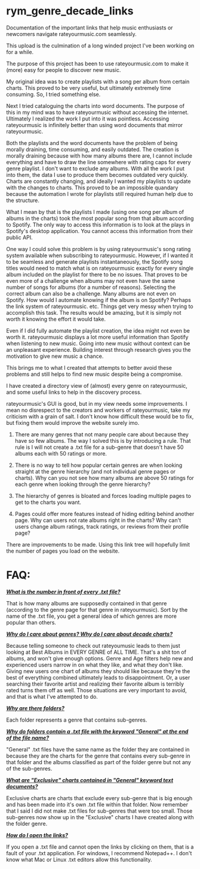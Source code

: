 # rym_genre_decade_links
Documentation of the important links that help music enthusiasts or newcomers navigate rateyourmusic.com seamlessly.

This upload is the culmination of a long winded project I've been working on for a while.

The purpose of this project has been to use rateyourmusic.com to make it (more) easy for people to discover new music.

My original idea was to create playlists with a song per album from certain charts. This proved to be very useful, but ultimately extremely time consuming. So, I tried something else.

Next I tried cataloguing the charts into word documents. The purpose of this in my mind was to have rateyourmusic without accessing the internet. Ultimately I realized the work I put into it was pointless. Accessing rateyourmusic is infinitely better than using word documents that mirror rateyourmusic.

Both the playlists and the word documents have the problem of being morally draining, time consuming, and easily outdated. The creation is morally draining because with how many albums there are, I cannot include everything and have to draw the line somewhere with rating caps for every genre playlist. I don't want to exclude any albums. With all the work I put into them, the data I use to produce them becomes outdated very quickly. Charts are constantly changing, and ideally I wanted my playlists to update with the changes to charts. This proved to be an impossible quandary because the automation I wrote for playlists still required human help due to the structure.

What I mean by that is the playlists I made (using one song per album of albums in the charts) took the most popular song from that album according to Spotify. The only way to access this information is to look at the plays in Spotify's desktop application. You cannot access this information from their public API.

One way I could solve this problem is by using rateyourmusic's song rating system available when subscribing to rateyourmusic. However, if I wanted it to be seamless and generate playlists instantaneously, the Spotify song titles would need to match what is on rateyourmusic exactly for every single album included on the playlist for there to be no issues. That proves to be even more of a challenge when albums may not even have the same number of songs for albums (for a number of reasons). Selecting the correct album can also be a challenge. Many albums are not even on Spotify. How would I automate knowing if the album is on Spotify? Perhaps the link system of rateyourmusic. etc. Things get very messy when trying to accomplish this task. The results would be amazing, but it is simply not worth it knowing the effort it would take.

Even if I did fully automate the playlist creation, the idea might not even be worth it. rateyourmusic displays a lot more useful information than Spotify when listening to new music. Going into new music without context can be an unpleasant experience. Building interest through research gives you the motivation to give new music a chance.

This brings me to what I created that attempts to better avoid these problems and still helps to find new music despite being a compromise.

I have created a directory view of (almost) every genre on rateyourmusic, and some useful links to help in the discovery process.

rateyourmusic's GUI is good, but in my view needs some improvements. I mean no disrespect to the creators and workers of rateyourmusic, take my criticism with a grain of salt. I don't know how difficult these would be to fix, but fixing them would improve the website surely imo.

1. There are many genres that not many people care about because they have so few albums. The way I solved this is by introducing a rule. That rule is I will not create a .txt file for a sub-genre that doesn't have 50 albums each with 50 ratings or more.

2. There is no way to tell how popular certain genres are when looking straight at the genre hierarchy (and not individual genre pages or charts). Why can you not see how many albums are above 50 ratings for each genre when looking through the genre hierarchy?

3. The hierarchy of genres is bloated and forces loading multiple pages to get to the charts you want.

4. Pages could offer more features instead of hiding editing behind another page. Why can users not rate albums right in the charts? Why can't users change album ratings, track ratings, or reviews from their profile page?

There are improvements to be made. Using this link tree will hopefully limit the number of pages you load on the website.

# FAQ:

<ins>***What is the number in front of every .txt file?***</ins>

That is how many albums are supposedly contained in that genre (according to the genre page for that genre in rateyourmusic). Sort by the name of the .txt file, you get a general idea of which genres are more popular than others.

<ins>***Why do I care about genres? Why do I care about decade charts?***</ins>

Because telling someone to check out rateyoumusic leads to them just looking at Best Albums in EVERY GENRE of ALL TIME. That's a shit ton of albums, and won't give enough options. Genre and Age filters help new and experienced users narrow in on what they like, and what they don't like. Giving new users one chart of albums they should like because they're the best of everything combined ultimately leads to disappointment. Or, a user searching their favorite artist and realizing their favorite album is terribly rated turns them off as well. Those situations are very important to avoid, and that is what I've attempted to do.

<ins>***Why are there folders?***</ins>

Each folder represents a genre that contains sub-genres.

<ins>***Why do folders contain a .txt file with the keyword "General" at the end of the file name?***</ins>

"General" .txt files have the same name as the folder they are contained in because they are the charts for the genre that contains every sub-genre in that folder and the albums classified as part of the folder genre but not any of the sub-genres.

<ins>***What are "Exclusive" charts contained in "General" keyword text documents?***</ins>

Exclusive charts are charts that exclude every sub-genre that is big enough and has been made into it's own .txt file within that folder. Now remember that I said I did not make .txt files for sub-genres that were too small. Those sub-genres now show up in the "Exclusive" charts I have created along with the folder genre.

<ins>***How do I open the links?***</ins>

If you open a .txt file and cannot open the links by clicking on them, that is a fault of your .txt application. For windows, I recommend Notepad++. I don't know what Mac or Linux .txt editors allow this functionality.

